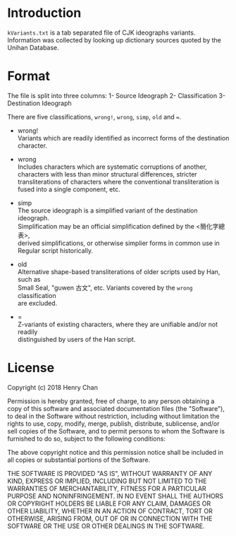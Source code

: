# Introduction
`kVariants.txt` is a tab separated file of CJK ideographs variants. Information 
was collected by looking up dictionary sources quoted by the Unihan Database.

# Format
The file is split into three columns:
1- Source Ideograph
2- Classification
3- Destination Ideograph

There are five classifications, `wrong!`, `wrong`, `simp`, `old` and `=`.
- wrong!  
  Variants which are readily identified as incorrect forms of the destination character.

- wrong  
  Includes characters which are systematic corruptions of another, characters with
  less than minor structural differences, stricter transliterations of characters
  where the conventional transliteration is fused into a single component, etc.

- simp  
  The source ideograph is a simplified variant of the destination ideograph.  
  Simplification may be an official simplification defined by the <簡化字總表>,  
  derived simplifications, or otherwise simplier forms in common use in Regular
  script historically.

- old  
  Alternative shape-based transliterations of older scripts used by Han, such as  
  Small Seal, "guwen 古文", etc.  Variants covered by the `wrong` classification  
  are excluded.

- =  
  Z-variants of existing characters, where they are unifiable and/or not readily  
  distinguished by users of the Han script.

# License
Copyright (c) 2018 Henry Chan

Permission is hereby granted, free of charge, to any person obtaining a copy
of this software and associated documentation files (the "Software"), to deal
in the Software without restriction, including without limitation the rights
to use, copy, modify, merge, publish, distribute, sublicense, and/or sell
copies of the Software, and to permit persons to whom the Software is
furnished to do so, subject to the following conditions:

The above copyright notice and this permission notice shall be included in all
copies or substantial portions of the Software.

THE SOFTWARE IS PROVIDED "AS IS", WITHOUT WARRANTY OF ANY KIND, EXPRESS OR
IMPLIED, INCLUDING BUT NOT LIMITED TO THE WARRANTIES OF MERCHANTABILITY,
FITNESS FOR A PARTICULAR PURPOSE AND NONINFRINGEMENT. IN NO EVENT SHALL THE
AUTHORS OR COPYRIGHT HOLDERS BE LIABLE FOR ANY CLAIM, DAMAGES OR OTHER
LIABILITY, WHETHER IN AN ACTION OF CONTRACT, TORT OR OTHERWISE, ARISING FROM,
OUT OF OR IN CONNECTION WITH THE SOFTWARE OR THE USE OR OTHER DEALINGS IN THE
SOFTWARE.
